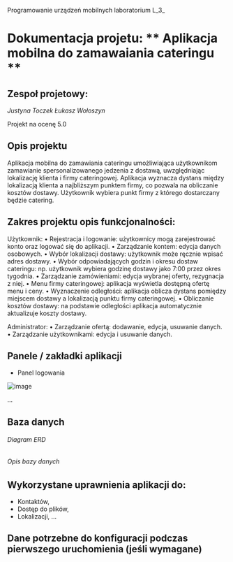 Programowanie urządzeń mobilnych laboratorium L_3_ 

# Dokumentacja projetu: ** Aplikacja mobilna do zamawaiania cateringu **

## Zespoł projetowy:
_Justyna Toczek
Łukasz Wołoszyn_

Projekt na ocenę 5.0

## Opis projektu
Aplikacja mobilna do zamawiania cateringu umożliwiająca użytkownikom zamawianie spersonalizowanego jedzenia z dostawą, uwzględniając lokalizację klienta i firmy cateringowej. Aplikacja wyznacza dystans między lokalizacją klienta a najbliższym punktem firmy, co pozwala na obliczanie kosztów dostawy. Użytkownik wybiera punkt firmy z którego dostarczany będzie catering.

## Zakres projektu opis funkcjonalności:
Użytkownik:
• Rejestracja i logowanie: użytkownicy mogą zarejestrować konto oraz logować się do aplikacji.
• Zarządzanie kontem: edycja danych osobowych.
•	Wybór lokalizacji dostawy: użytkownik może ręcznie wpisać adres dostawy.
• Wybór odpowiadających godzin i okresu dostaw cateringu: np. użytkownik wybiera godzinę dostawy jako 7:00 przez okres tygodnia.
• Zarządzanie zamówieniami: edycja wybranej oferty, rezygnacja z niej.
•	Menu firmy cateringowej: aplikacja wyświetla dostępną ofertę menu i ceny.
•	Wyznaczenie odległości: aplikacja oblicza dystans pomiędzy miejscem dostawy a lokalizacją punktu firmy cateringowej.
•	Obliczanie kosztów dostawy: na podstawie odległości aplikacja automatycznie aktualizuje koszty dostawy.

Administrator:
• Zarządzanie ofertą: dodawanie, edycja, usuwanie danych.
• Zarządzanie użytkownikami: edycja i usuwanie danych.

## Panele / zakładki aplikacji 
- Panel logowania

![image](https://github.com/user-attachments/assets/a271c59d-e3f5-4c74-99b5-7300d4db32a4)

...

## Baza danych
###### Diagram ERD

###### Opis bazy danych

## Wykorzystane uprawnienia aplikacji do:
- Kontaktów,
- Dostęp do plików,
- Lokalizacji,
...

## Dane potrzebne do konfiguracji podczas pierwszego uruchomienia (jeśli wymagane)
